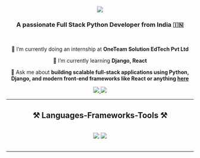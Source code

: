 

<h1 align="center">
    <img src="https://readme-typing-svg.herokuapp.com/?font=Righteous&size=35&center=true&vCenter=true&width=500&height=70&duration=4000&lines=Hi+There!+👋;+I'm+Hari+Karan.P!;" />
</h1>

<h3 align="center">A passionate Full Stack Python Developer from India 🇮🇳</h3>

<br/>

<div align="center">
 
 🔭 I’m currently doing an internship at **OneTeam Solution EdTech Pvt Ltd**
 
 🌱 I’m currently learning **Django, React**

💬 Ask me about **building scalable full-stack applications using Python, Django, and modern front-end frameworks like React or anything [here](https://github.com/harikaranp/harikaranp/issues)**


 </div>
 
<div align="center"> 
  <a href="mailto:pachamalhari@gmail.com">
    <img src="https://img.shields.io/badge/Gmail-333333?style=for-the-badge&logo=gmail&logoColor=red" />
  </a>
  <a href="https://www.linkedin.com/in/harikaranp/" target="_blank">
    <img src="https://img.shields.io/badge/LinkedIn-0077B5?style=for-the-badge&logo=linkedin&logoColor=white" target="_blank" />
  </a>
  <!-- sqlite, safari, google-chrome are other good icon options -->
</div>

 <hr/>
 
<h2 align="center">⚒️ Languages-Frameworks-Tools ⚒️</h2>
<br/>
<div align="center">
    <img src="https://skillicons.dev/icons?i=react,bootstrap,html,css,vscode,github,django" />
    <img src="https://skillicons.dev/icons?i=nodejs,python,javascript,mysql,tailwind" /><br>
</div>

<br/>

<hr/>

